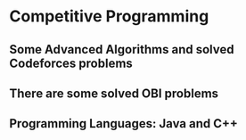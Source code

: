# Competitive Programming
## Some Advanced Algorithms and solved Codeforces problems
## There are some solved OBI problems
## Programming Languages: Java and C++

